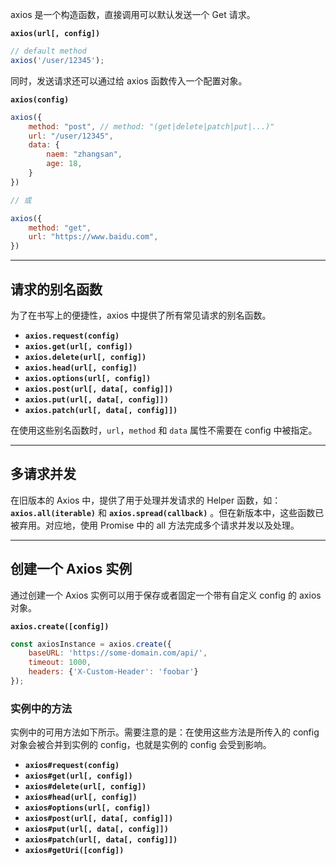 axios 是一个构造函数，直接调用可以默认发送一个 Get 请求。

**`axios(url[, config])`**
```js
// default method
axios('/user/12345');
```

同时，发送请求还可以通过给 axios 函数传入一个配置对象。

**`axios(config)`**
```js
axios({
	method: "post", // method: "(get|delete|patch|put|...)"
	url: "/user/12345",
	data: {
		naem: "zhangsan",
		age: 18,
	}
})

// 或

axios({
	method: "get",
	url: "https://www.baidu.com",
})
```

---

## 请求的别名函数

为了在书写上的便捷性，axios 中提供了所有常见请求的别名函数。

 - **`axios.request(config)`**
 - **`axios.get(url[, config])`**
 - **`axios.delete(url[, config])`**
 - **`axios.head(url[, config])`**
 - **`axios.options(url[, config])`**
 - **`axios.post(url[, data[, config]])`**
 - **`axios.put(url[, data[, config]])`**
 - **`axios.patch(url[, data[, config]])`**

在使用这些别名函数时，`url`，`method` 和 `data` 属性不需要在 config 中被指定。

---

## 多请求并发

在旧版本的 Axios 中，提供了用于处理并发请求的 Helper 函数，如：
**`axios.all(iterable)`** 和 **`axios.spread(callback)`** 。但在新版本中，这些函数已被弃用。对应地，使用 Promise 中的 all 方法完成多个请求并发以及处理。

---

## 创建一个 Axios 实例

通过创建一个 Axios 实例可以用于保存或者固定一个带有自定义 config 的 axios 对象。

**`axios.create([config])`**
```js
const axiosInstance = axios.create({
	baseURL: 'https://some-domain.com/api/',
	timeout: 1000,
	headers: {'X-Custom-Header': 'foobar'}
});
```

### 实例中的方法

实例中的可用方法如下所示。需要注意的是：在使用这些方法是所传入的 config 对象会被合并到实例的 config，也就是实例的 config 会受到影响。

 - **`axios#request(config)`**
 - **`axios#get(url[, config])`**
 - **`axios#delete(url[, config])`**
 - **`axios#head(url[, config])`**
 - **`axios#options(url[, config])`**
 - **`axios#post(url[, data[, config]])`**
 - **`axios#put(url[, data[, config]])`**
 - **`axios#patch(url[, data[, config]])`**
 - **`axios#getUri([config])`**

